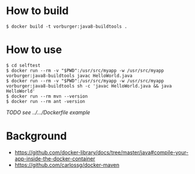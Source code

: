 # How to build

```console
$ docker build -t vorburger:java8-buildtools .
```

# How to use

```console
$ cd selftest
$ docker run --rm -v "$PWD":/usr/src/myapp -w /usr/src/myapp vorburger:java8-buildtools javac HelloWorld.java
$ docker run --rm -v "$PWD":/usr/src/myapp -w /usr/src/myapp vorburger:java8-buildtools sh -c 'javac HelloWorld.java && java HelloWorld'
$ docker run --rm mvn --version
$ docker run --rm ant -version
```

_TODO see ../.../Dockerfile example_


# Background
* https://github.com/docker-library/docs/tree/master/java#compile-your-app-inside-the-docker-container
* https://github.com/carlossg/docker-maven


